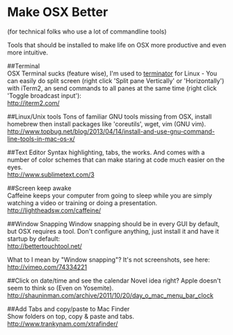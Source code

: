 Make OSX Better 
===============  
(for technical folks who use a lot of commandline tools)

Tools that should be installed to make life on OSX more productive and even more intuitive. 

##Terminal  
OSX Terminal sucks (feature wise), I'm used to [terminator](https://launchpad.net/terminator) for Linux - You can easily do split screen (right click 'Split pane Vertically' or 'Horizontally') with iTerm2, an send commands to all panes at the same time (right click 'Toggle broadcast input'):  
http://iterm2.com/  

##Linux/Unix tools
Tons of familiar GNU tools missing from OSX, install homebrew then install packages like 'coreutils', wget, vim (GNU vim).  
http://www.topbug.net/blog/2013/04/14/install-and-use-gnu-command-line-tools-in-mac-os-x/  

##Text Editor
Syntax highlighting, tabs, the works.  And comes with a number of color schemes that can make staring at code much easier on the eyes.  
http://www.sublimetext.com/3

##Screen keep awake  
Caffeine keeps your computer from going to sleep while you are simply watching a video or training or doing a presentation.  
http://lightheadsw.com/caffeine/  

##Window Snapping
Window snapping should be in every GUI by default, but OSX requires a tool.  Don't configure anything, just install it and have it startup by default:  
http://bettertouchtool.net/  

What to I mean by "Window snapping"?  It's not screenshots, see here:  
http://vimeo.com/74334221

##Click on date/time and see the calendar
Novel idea right?  Apple doesn't seem to think so (Even on Yosemite).  
http://shauninman.com/archive/2011/10/20/day_o_mac_menu_bar_clock

##Add Tabs and copy/paste to Mac Finder  
Show folders on top, copy & paste and tabs.  
http://www.trankynam.com/xtrafinder/
